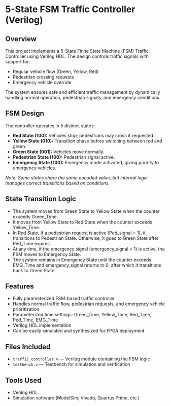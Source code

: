 # 5-State FSM Traffic Controller (Verilog)

## Overview

This project implements a 5-State Finite State Machine (FSM) Traffic Controller using Verilog HDL. The design controls traffic signals with support for:
- Regular vehicle flow (Green, Yellow, Red)
- Pedestrian crossing requests
- Emergency vehicle override

The system ensures safe and efficient traffic management by dynamically handling normal operation, pedestrian signals, and emergency conditions.

## FSM Design

The controller operates in 5 distinct states:

- **Red State (100):** Vehicles stop; pedestrians may cross if requested.
- **Yellow State (010):** Transition phase before switching between red and green.
- **Green State (001):** Vehicles move normally.
- **Pedestrian State (100):** Pedestrian signal active.
- **Emergency State (100):** Emergency mode activated, giving priority to emergency vehicles.

*Note: Some states share the same encoded value, but internal logic manages correct transitions based on conditions.*

## State Transition Logic

- The system moves from Green State to Yellow State when the counter exceeds Green_Time.
- It moves from Yellow State to Red State when the counter exceeds Yellow_Time.
- In Red State, if a pedestrian request is active (Ped_signal = 1), it transitions to Pedestrian State. Otherwise, it goes to Green State after Red_Time expires.
- At any time, if the emergency signal (emergency_signal = 1) is active, the FSM moves to Emergency State.
- The system remains in Emergency State until the counter exceeds EMG_Time and emergency_signal returns to 0, after which it transitions back to Green State.

## Features

- Fully parameterized FSM-based traffic controller
- Handles normal traffic flow, pedestrian requests, and emergency vehicle prioritization
- Parameterized time settings: Green_Time, Yellow_Time, Red_Time, Ped_Time, EMG_Time
- Verilog HDL implementation
- Can be easily simulated and synthesized for FPGA deployment

## Files Included

- `traffic_controller.v` — Verilog module containing the FSM logic
- `testbench.v` — Testbench for simulation and verification

## Tools Used

- Verilog HDL
- Simulation software (ModelSim, Vivado, Quartus Prime, etc.)
